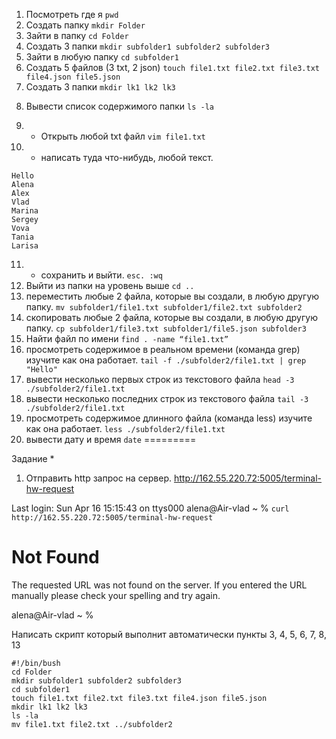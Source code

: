 1) Посмотреть где я	```pwd```
2) Создать папку		```mkdir Folder```
3) Зайти в папку		```cd Folder```
4) Создать 3 папки	```mkdir subfolder1 subfolder2 subfolder3```
5) Зайти в любую папку	```cd subfolder1```	
6) Создать 5 файлов (3 txt, 2 json)		```touch file1.txt file2.txt file3.txt file4.json file5.json```
7) Создать 3 папки	```mkdir lk1 lk2 lk3```
8. Вывести список содержимого папки		```ls -la```
9) + Открыть любой txt файл		```vim file1.txt```
10) + написать туда что-нибудь, любой текст.
```	
Hello
Alena
Alex
Vlad
Marina
Sergey
Vova
Tania
Larisa
```
11) + сохранить и выйти.	```esc. :wq```
12) Выйти из папки на уровень выше		```cd ..```
13) переместить любые 2 файла, которые вы создали, в любую другую папку. 	```mv subfolder1/file1.txt subfolder1/file2.txt subfolder2```
14) скопировать любые 2 файла, которые вы создали, в любую другую папку.	```cp subfolder1/file3.txt subfolder1/file5.json subfolder3 ```
15) Найти файл по имени		```find . -name “file1.txt”```				
16) просмотреть содержимое в реальном времени (команда grep) изучите как она работает.	```tail -f ./subfolder2/file1.txt | grep "Hello"```
17) вывести несколько первых строк из текстового файла	```head -3 ./subfolder2/file1.txt```
18) вывести несколько последних строк из текстового файла		```tail -3 ./subfolder2/file1.txt```
19) просмотреть содержимое длинного файла (команда less) изучите как она работает.	```less ./subfolder2/file1.txt```
20) вывести дату и время		```date```
=========

Задание *
1) Отправить http запрос на сервер.
http://162.55.220.72:5005/terminal-hw-request		

Last login: Sun Apr 16 15:15:43 on ttys000
alena@Air-vlad ~ % ```curl http://162.55.220.72:5005/terminal-hw-request```

<!DOCTYPE HTML PUBLIC "-//W3C//DTD HTML 3.2 Final//EN">
<title>404 Not Found</title>
<h1>Not Found</h1>
<p>The requested URL was not found on the server. If you entered the URL manually please check your spelling and try again.</p>
alena@Air-vlad ~ % 

Написать скрипт который выполнит автоматически пункты 3, 4, 5, 6, 7, 8, 13

```
#!/bin/bush
cd Folder
mkdir subfolder1 subfolder2 subfolder3
cd subfolder1
touch file1.txt file2.txt file3.txt file4.json file5.json
mkdir lk1 lk2 lk3
ls -la
mv file1.txt file2.txt ../subfolder2
```
